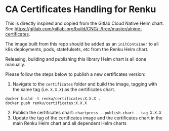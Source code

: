 # CA Certificates Handling for Renku

This is directly inspired and copied from the Gitlab Cloud Native Helm chart. See https://gitlab.com/gitlab-org/build/CNG/-/tree/master/alpine-certificates.

The image built from this repo should be added as an `initContainer` to all k8s deployments, pods, statefulsets, etc from the Renku Helm chart. 

Releasing, building and publishing this library Helm chart is all done manually.

Please follow the steps below to publish a new certificates version:
1. Navigate to the `certificates` folder and build the image, tagging with the same tag (i.e. `X.X.X`) as the certificates chart.

```
docker build -t renku/certificates:X.X.X .
docker push renku/certificates:X.X.X
```

2. Publish the certificates chart: `chartpress --publish-chart --tag X.X.X`
3. Update the tag of the certificates image and the certificates chart in the main Renku Helm chart and all dependent Helm charts 
